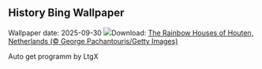 ## History Bing Wallpaper
Wallpaper date: 2025-09-30
![](https://www.bing.com/th?id=OHR.HoutenHouses_EN-US8966537355_UHD.jpg&w=1000)Download: [The Rainbow Houses of Houten, Netherlands (© George Pachantouris/Getty Images)](https://www.bing.com/th?id=OHR.HoutenHouses_EN-US8966537355_UHD.jpg)

Auto get programm by LtgX
